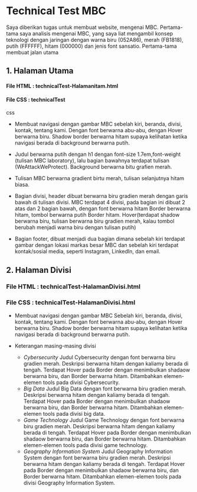 # Technical Test MBC

Saya diberikan tugas untuk membuat website, mengenai MBC. Pertama-tama saya analisis mengenai MBC, yang saya liat mengambil konsep teknologi dengan jaringan dengan warna biru (052A86), merah (FB1818), putih (FFFFFF), hitam (000000) dan jenis font sansatio. Pertama-tama membuat jalan utama

## 1. Halaman Utama 
#### File HTML : technicalTest-Halamanitam.html
#### File CSS : technicalTest
css
- Membuat navigasi dengan gambar MBC sebelah kiri, beranda, divisi, kontak, tentang kami. Dengan font berwarna abu-abu, dengan Hover berwarna biru. Shadow border berwarna hitam supaya kelihatan ketika navigasi berada di background berwarna putih.

- Judul berwarna putih dengan h1 dengan font-size 1.7em,font-weight (tulisan MBC laboratory), lalu bagian bawahnya terdapat tulisan (WeAttackWeProtect). Background berwarna bitu grafien merah.

- Tulisan MBC berwarna gradient birtu merah, tulisan selanjutnya hitam biasa.


- Bagian divisi, header dibuat berwarna biru gradien merah dengan garis bawah di tulisan divisi. MBC terdapat 4 divisi, pada bagian ini dibuat 2 atas dan 2 bagian bawah, dengan font berwarna hitam Border berwarna hitam, tombol berwarna putih Border hitam.
Hover(terdapat shadow berwarna biru, tulisan berwarna biru gradien merah, kalau tombol berubah menjadi warna biru dengan tulisan putih)


- Bagian footer, dibuat menjadi dua bagian dimana sebelah kiri terdapat gambar dengan lokasi markas besar MBC dan sebelah kiri terdapat kontak/sosial media, seperti Instagram, LinkedIn, dan email.


## 2. Halaman Divisi
### File HTML : technicalTest-HalamanDivisi.html
### File CSS : technicalTest-HalamanDivisi.html

- Membuat navigasi dengan gambar MBC Sebelah kiri, beranda, divisi, kontak, tentang kami. Dengan font berwarna abu-abu, dengan Hover berwarna biru. Shadow border berwarna hitam supaya kelihatan ketika navigasi berada di background berwarna putih.

- Keterangan masing-masing divisi
  - *Cybersecurity*
Judul Cybersecurity dengan font berwarna biru gradien merah. Deskripsi berwarna hitam dengan kaliamy berada di tengah. Terdapat Hover pada Border dengan menimbulkan shadaow berwarna biru, dan Border berwarna hitam. Ditambahkan elemen-elemen tools pada divisi Cybersecurity.
  - *Big Data*
Judul Big Data dengan font berwarna biru gradien merah. Deskripsi berwarna hitam dengan kaliamy berada di tengah. Terdapat Hover pada Border dengan menimbulkan shadaow berwarna biru, dan Border berwarna hitam. Ditambahkan elemen-elemen tools pada divisi big data.
  - *Game Technology*
Judul Game Technology dengan font berwarna biru gradien merah. Deskripsi berwarna hitam dengan kaliamy berada di tengah. Terdapat Hover pada Border dengan menimbulkan shadaow berwarna biru, dan Border berwarna hitam. Ditambahkan elemen-elemen tools pada divisi game technology.
  - *Geography Information System*
Judul Geography Information System dengan font berwarna biru gradien merah. Deskripsi berwarna hitam dengan kaliamy berada di tengah. Terdapat Hover pada Border dengan menimbulkan shadaow berwarna biru, dan Border berwarna hitam. Ditambahkan elemen-elemen tools pada divisi Geography Information System.
   


